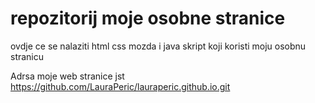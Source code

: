# repozitorij moje osobne stranice

ovdje ce se nalaziti html css mozda i java skript koji koristi moju osobnu stranicu

Adrsa moje web stranice jst https://github.com/LauraPeric/lauraperic.github.io.git 
